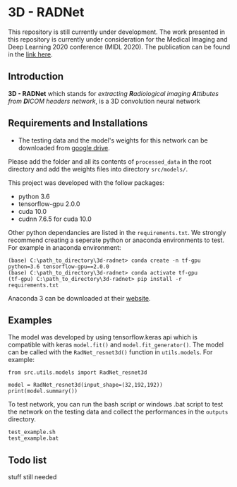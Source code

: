 # 3D - RADNet
This repository is still currently under development. The work presented in this repository is currently under consideration for the Medical Imaging and Deep Learning 2020 conference (MIDL 2020). The publication can be found in the [link here]( https://openreview.net/forum?id=CCbuElJreP).

## Introduction
**3D - RADNet** which stands for *extracting **R**adiological imaging **A**ttibutes from **D**ICOM headers network*, is a 3D convolution neural network 

## Requirements and Installations
- The testing data and the model's weights for this network can be downloaded from [google drive](https://drive.google.com/drive/folders/12mjuS23pBy-KZTN3KNDJAlTxr2tttioX?usp=sharing).  

Please add the folder and all its contents of ```processed_data``` in the root directory and add the weights files into directory ```src/models/```.

This project was developed with the follow packages:
- python 3.6
- tensorflow-gpu 2.0.0
- cuda 10.0
- cudnn 7.6.5 for cuda 10.0

Other python dependancies are listed in the ```requirements.txt```. We strongly recommend creating a seperate python or anaconda environments to test. For example in anaconda environment:
```
(base) C:\path_to_directory\3d-radnet> conda create -n tf-gpu python=3.6 tensorflow-gpu==2.0.0
(base) C:\path_to_directory\3d-radnet> conda activate tf-gpu
(tf-gpu) C:\path_to_directory\3d-radnet> pip install -r requirements.txt
```
Anaconda 3 can be downloaded at their [website](https://www.anaconda.com/distribution/#download-section).

## Examples
The model was developed by using tensorflow.keras api which is compatible with keras ```model.fit()``` and ```model.fit_generator()```. The model can be called with the ```RadNet_resnet3d()``` function in ```utils.models```. For example:
```
from src.utils.models import RadNet_resnet3d

model = RadNet_resnet3d(input_shape=(32,192,192))
print(model.summary())
```
To test network, you can run the bash script or windows .bat script to test the network on the testing data and collect the performances in the ```outputs``` directory.
```
test_example.sh
test_example.bat
```
## Todo list
stuff still needed

